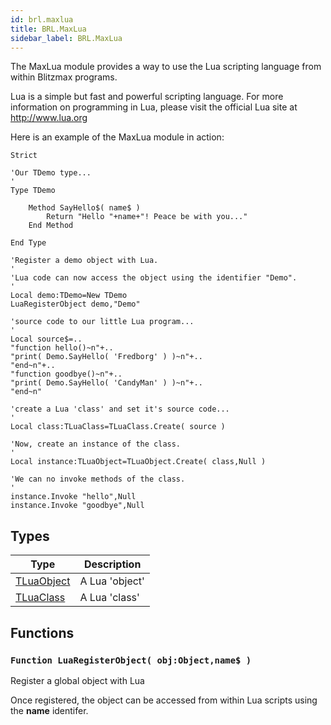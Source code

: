 ```yaml
---
id: brl.maxlua
title: BRL.MaxLua
sidebar_label: BRL.MaxLua
---
```




The MaxLua module provides a way to use the Lua scripting language from within Blitzmax programs.

Lua is a simple but fast and powerful scripting language. For more information on programming in Lua, please visit the official Lua site at http://www.lua.org

Here is an example of the MaxLua module in action:

```
Strict

'Our TDemo type...
'
Type TDemo

	Method SayHello$( name$ )
		Return "Hello "+name+"! Peace be with you..."
	End Method

End Type

'Register a demo object with Lua.
'
'Lua code can now access the object using the identifier "Demo".
'
Local demo:TDemo=New TDemo
LuaRegisterObject demo,"Demo"

'source code to our little Lua program...
'
Local source$=..
"function hello()~n"+..
"print( Demo.SayHello( 'Fredborg' ) )~n"+..
"end~n"+..
"function goodbye()~n"+..
"print( Demo.SayHello( 'CandyMan' ) )~n"+..
"end~n"

'create a Lua 'class' and set it's source code...
'
Local class:TLuaClass=TLuaClass.Create( source )

'Now, create an instance of the class.
'
Local instance:TLuaObject=TLuaObject.Create( class,Null )

'We can no invoke methods of the class.
'
instance.Invoke "hello",Null
instance.Invoke "goodbye",Null
````



## Types
| Type | Description |
|---|---|
| [TLuaObject](../../brl/brl.maxlua/tluaobject) | A Lua 'object' |
| [TLuaClass](../../brl/brl.maxlua/tluaclass) | A Lua 'class' |

## Functions

### `Function LuaRegisterObject( obj:Object,name$ )`

Register a global object with Lua


Once registered, the object can be accessed from within Lua scripts using the <b>name</b> identifer.


<br/>

